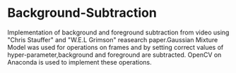 # Background-Subtraction

Implementation of background and foreground subtraction from video using "Chris Stauffer" and "W.E.L Grimson" reasearch paper.Gaussian Mixture Model was used for operations on frames and by setting correct values of hyper-parameter,background and foreground are subtracted.
OpenCV on Anaconda is used to implement these operations.
